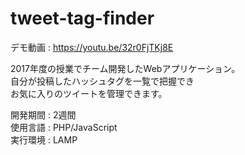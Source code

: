 # tweet-tag-finder
デモ動画 : https://youtu.be/32r0FjTKj8E  

2017年度の授業でチーム開発したWebアプリケーション。  
自分が投稿したハッシュタグを一覧で把握でき  
お気に入りのツイートを管理できます。  

開発期間 : 2週間  
使用言語 : PHP/JavaScript  
実行環境 : LAMP
